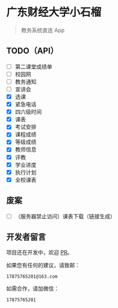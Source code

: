 # 广东财经大学小石榴

> 教务系统直连 App

## TODO（API）
- [ ] 第二课堂成绩单
- [ ] 校园网
- [ ] 教务通知
- [ ] 宣讲会
- [x] 选课
- [x] 紧急电话
- [x] 四六级时间
- [x] 课表
- [x] 考试安排
- [x] 课程成绩
- [x] 等级成绩
- [x] 教师信息
- [x] 评教
- [x] 学业进度
- [x] 执行计划
- [x] 全校课表

## 废案
- [ ] （服务器禁止访问）课表下载（链接生成）

## 开发者留言
项目还在开发中，欢迎 [PR](https://github.com/Kiteio/Punica/pulls)。

如果您有任何的建议，请致邮：
```
17875765201@163.com
```

如需合作，请加微信：
```
17875765201
```
